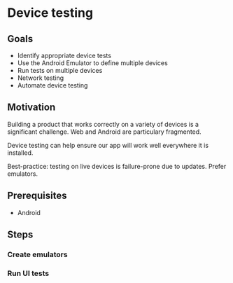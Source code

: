 # Device testing

## Goals

* Identify appropriate device tests
* Use the Android Emulator to define multiple devices
* Run tests on multiple devices
* Network testing
* Automate device testing

## Motivation

Building a product that works correctly on a variety of devices is a significant challenge. Web and Android are particulary fragmented.

Device testing can help ensure our app will work well everywhere it is installed.

Best-practice: testing on live devices is failure-prone due to updates. Prefer emulators.

## Prerequisites

* Android

## Steps

### Create emulators

### Run UI tests
